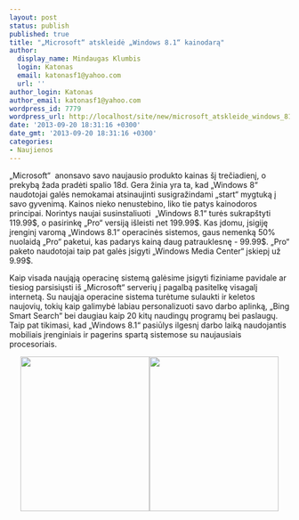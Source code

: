 ```yaml
---
layout: post
status: publish
published: true
title: "„Microsoft“ atskleidė „Windows 8.1“ kainodarą"
author:
  display_name: Mindaugas Klumbis
  login: Katonas
  email: katonasf1@yahoo.com
  url: ''
author_login: Katonas
author_email: katonasf1@yahoo.com
wordpress_id: 7779
wordpress_url: http://localhost/site/new/microsoft_atskleide_windows_81_kainodara/
date: '2013-09-20 18:31:16 +0300'
date_gmt: '2013-09-20 18:31:16 +0300'
categories:
- Naujienos
---
```

<p>
	&bdquo;Microsoft&ldquo; &nbsp;anonsavo savo naujausio produkto kainas &scaron;į trečiadienį, o prekybą žada pradėti spalio 18d. Gera žinia yra ta, kad &bdquo;Windows 8&ldquo; naudotojai galės nemokamai atsinaujinti susigražindami &bdquo;start&ldquo; mygtuką į savo gyvenimą. Kainos nieko nenustebino, liko tie patys kainodoros principai. Norintys naujai susinstaliuoti&nbsp; &bdquo;Windows 8.1&ldquo; turės sukrap&scaron;tyti&nbsp; 119.99$, o pasirinkę &bdquo;Pro&ldquo; versiją i&scaron;leisti net 199.99$. Kas įdomu, įsigiję įrenginį varomą &bdquo;Windows 8.1&ldquo; operacinės sistemos, gaus nemenką 50% nuolaidą &bdquo;Pro&ldquo; paketui, kas padarys kainą daug patrauklesnę - 99.99$. &bdquo;Pro&ldquo; paketo naudotojai taip pat galės įsigyti &bdquo;Windows Media Center&ldquo; įskiepį už 9.99$.</p>
<p>
	Kaip visada naująją operacinę sistemą galėsime įsigyti fiziniame pavidale ar tiesiog parsisiųsti i&scaron; &bdquo;Microsoft&ldquo; serverių į pagalbą pasitelkę visagalį internetą. Su naująja operacine sistema turėtume sulaukti ir keletos naujovių, tokių kaip galimybė labiau personalizuoti savo darbo aplinką, &bdquo;Bing Smart Search&ldquo; bei daugiau kaip 20 kitų naudingų programų bei paslaugų. Taip pat tikimasi, kad &bdquo;Windows 8.1&ldquo; pasiūlys ilgesnį darbo laiką naudojantis mobiliais įrenginiais ir pagerins spartą sistemose su naujausiais procesoriais.</p>
<p style="text-align: center;">
	<a href="http://technews.lt/userfiles/Windows 8_1.jpg"><img alt="" src="http://technews.lt/userfiles/Windows 8_1.jpg" style="width: 232px; height: 278px;" /></a><a href="http://technews.lt/userfiles/Windows 8_1pro.jpg"><img alt="" src="http://technews.lt/userfiles/Windows 8_1pro.jpg" style="width: 232px; height: 278px;" /></a></p>
